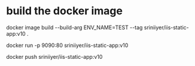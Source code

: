 # build the docker image

docker image build --build-arg ENV_NAME=TEST --tag sriniiyer/iis-static-app:v10 .


docker run -p 9090:80 sriniiyer/iis-static-app:v10


docker push sriniiyer/iis-static-app:v10
